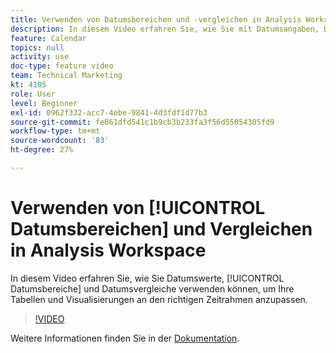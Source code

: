 ```yaml
---
title: Verwenden von Datumsbereichen und -vergleichen in Analysis Workspace
description: In diesem Video erfahren Sie, wie Sie mit Datumsangaben, Datumsbereichen und Datumsvergleichen Ihre Tabellen und Visualisierungen an den richtigen Zeitrahmen anpassen können.
feature: Calendar
topics: null
activity: use
doc-type: feature video
team: Technical Marketing
kt: 4105
role: User
level: Beginner
exl-id: 0962f332-acc7-4ebe-9841-4d3fdf1d77b3
source-git-commit: fe861dfd541c1b9cb3b233fa3f56d55054305fd9
workflow-type: tm+mt
source-wordcount: '83'
ht-degree: 27%

---
```


# Verwenden von [!UICONTROL Datumsbereichen] und Vergleichen in Analysis Workspace

In diesem Video erfahren Sie, wie Sie Datumswerte, [!UICONTROL Datumsbereiche] und Datumsvergleiche verwenden können, um Ihre Tabellen und Visualisierungen an den richtigen Zeitrahmen anzupassen.

>[!VIDEO](https://video.tv.adobe.com/v/30753/?quality=12)

Weitere Informationen finden Sie in der [Dokumentation](https://experienceleague.adobe.com/docs/analytics/analyze/analysis-workspace/components/calendar-date-ranges/calendar.html?lang=de).
